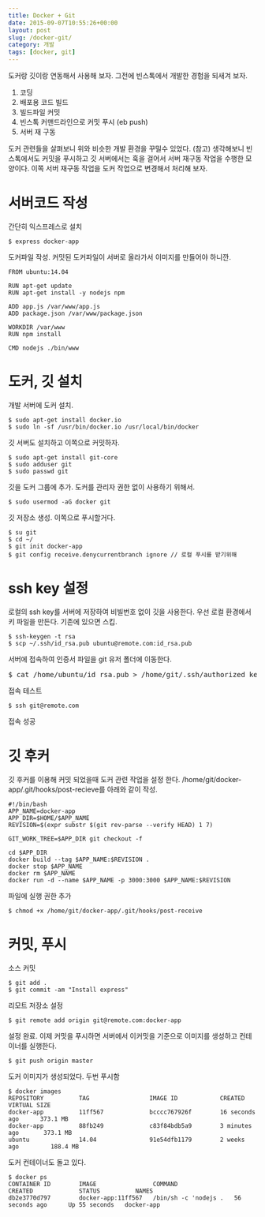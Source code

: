 ```yaml
---
title: Docker + Git
date: 2015-09-07T10:55:26+00:00
layout: post
slug: /docker-git/
category: 개발
tags: [docker, git]
---
```


도커랑 깃이랑 연동해서 사용해 보자. 그전에 빈스톡에서 개발한 경험을 되새겨 보자.

1. 코딩
1. 배포용 코드 빌드
1. 빌드파일 커밋
1. 빈스톡 커맨드라인으로 커밋 푸시 (eb push)
1. 서버 재 구동

도커 관련들을 살펴보니 위와 비슷한 개발 환경을 꾸밀수 있었다. (참고) 생각해보니 빈스톡에서도 커밋을 푸시하고 깃 서버에서는 훅을 걸어서 서버 재구동 작업을 수행한 모양이다. 이쪽 서버 재구동 작업을 도커 작업으로 변경해서 처리해 보자.

# 서버코드 작성

간단히 익스프레스로 설치

```
$ express docker-app
```

도커파일 작성. 커밋된 도커파일이 서버로 올라가서 이미지를 만들어야 하니깐.

```
FROM ubuntu:14.04

RUN apt-get update
RUN apt-get install -y nodejs npm

ADD app.js /var/www/app.js
ADD package.json /var/www/package.json

WORKDIR /var/www
RUN npm install

CMD nodejs ./bin/www
```

# 도커, 깃 설치

개발 서버에 도커 설치.

```
$ sudo apt-get install docker.io
$ sudo ln -sf /usr/bin/docker.io /usr/local/bin/docker
```

깃 서버도 설치하고 이쪽으로 커밋하자.

```
$ sudo apt-get install git-core
$ sudo adduser git
$ sudo passwd git
```

깃을 도커 그룹에 추가. 도커를 관리자 권한 없이 사용하기 위해서.

```
$ sudo usermod -aG docker git
```

깃 저장소 생성. 이쪽으로 푸시할거다.

```
$ su git
$ cd ~/
$ git init docker-app
$ git config receive.denycurrentbranch ignore // 로컬 푸시를 받기위해
```

# ssh key 설정

로컬의 ssh key를 서버에 저장하여 비빌번호 없이 깃을 사용한다. 우선 로컬 환경에서 키 파일을 만든다. 기존에 있으면 스킵.

```
$ ssh-keygen -t rsa
$ scp ~/.ssh/id_rsa.pub ubuntu@remote.com:id_rsa.pub
```

서버에 접속하여 인증서 파일을 git 유저 폴더에 이동한다.

<pre>
$ cat /home/ubuntu/id_rsa.pub > /home/git/.ssh/authorized_keys
</pre>

접속 테스트

```
$ ssh git@remote.com
```

접속 성공

# 깃 후커

깃 후커를 이용해 커밋 되었을때 도커 관련 작업을 설정 한다. /home/git/docker-app/.git/hooks/post-recieve를 아래와 같이 작성.

```
#!/bin/bash
APP_NAME=docker-app
APP_DIR=$HOME/$APP_NAME
REVISION=$(expr substr $(git rev-parse --verify HEAD) 1 7)

GIT_WORK_TREE=$APP_DIR git checkout -f

cd $APP_DIR
docker build --tag $APP_NAME:$REVISION .
docker stop $APP_NAME
docker rm $APP_NAME
docker run -d --name $APP_NAME -p 3000:3000 $APP_NAME:$REVISION
```

파일에 실행 권한 추가

```
$ chmod +x /home/git/docker-app/.git/hooks/post-receive
```

# 커밋, 푸시

소스 커밋

```
$ git add .
$ git commit -am "Install express"
```

리모트 저장소 설정

```
$ git remote add origin git@remote.com:docker-app
```

설정 완료. 이제 커밋을 푸시하면 서버에서 이커밋을 기준으로 이미지를 생성하고 컨테이너를 실행한다.

```
$ git push origin master
```

도커 이미지가 생성되었다. 두번 푸시함

```
$ docker images
REPOSITORY          TAG                 IMAGE ID            CREATED             VIRTUAL SIZE
docker-app          11ff567             bcccc767926f        16 seconds ago      373.1 MB
docker-app          88fb249             c83f84bdb5a9        3 minutes ago       373.1 MB
ubuntu              14.04               91e54dfb1179        2 weeks ago         188.4 MB
```

도커 컨테이너도 돌고 있다.

```
$ docker ps
CONTAINER ID        IMAGE                COMMAND                CREATED             STATUS          NAMES
db2e3770d797        docker-app:11ff567   /bin/sh -c 'nodejs .   56 seconds ago      Up 55 seconds   docker-app
```
